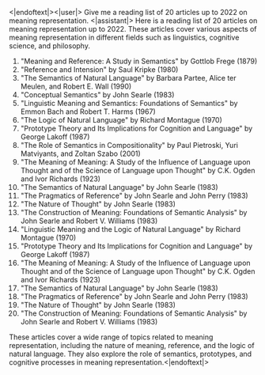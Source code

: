 <|endoftext|><|user|>
Give me a reading list of 20 articles up to 2022 on meaning representation.
<|assistant|>
Here is a reading list of 20 articles on meaning representation up to 2022. These articles cover various aspects of meaning representation in different fields such as linguistics, cognitive science, and philosophy.

1. "Meaning and Reference: A Study in Semantics" by Gottlob Frege (1879)
2. "Reference and Intension" by Saul Kripke (1980)
3. "The Semantics of Natural Language" by Barbara Partee, Alice ter Meulen, and Robert E. Wall (1990)
4. "Conceptual Semantics" by John Searle (1983)
5. "Linguistic Meaning and Semantics: Foundations of Semantics" by Emmon Bach and Robert T. Harms (1967)
6. "The Logic of Natural Language" by Richard Montague (1970)
7. "Prototype Theory and Its Implications for Cognition and Language" by George Lakoff (1987)
8. "The Role of Semantics in Compositionality" by Paul Pietroski, Yuri Matviyants, and Zoltan Szabo (2001)
9. "The Meaning of Meaning: A Study of the Influence of Language upon Thought and of the Science of Language upon Thought" by C.K. Ogden and Ivor Richards (1923)
10. "The Semantics of Natural Language" by John Searle (1983)
11. "The Pragmatics of Reference" by John Searle and John Perry (1983)
12. "The Nature of Thought" by John Searle (1983)
13. "The Construction of Meaning: Foundations of Semantic Analysis" by John Searle and Robert V. Williams (1983)
14. "Linguistic Meaning and the Logic of Natural Language" by Richard Montague (1970)
15. "Prototype Theory and Its Implications for Cognition and Language" by George Lakoff (1987)
16. "The Meaning of Meaning: A Study of the Influence of Language upon Thought and of the Science of Language upon Thought" by C.K. Ogden and Ivor Richards (1923)
17. "The Semantics of Natural Language" by John Searle (1983)
18. "The Pragmatics of Reference" by John Searle and John Perry (1983)
19. "The Nature of Thought" by John Searle (1983)
20. "The Construction of Meaning: Foundations of Semantic Analysis" by John Searle and Robert V. Williams (1983)

These articles cover a wide range of topics related to meaning representation, including the nature of meaning, reference, and the logic of natural language. They also explore the role of semantics, prototypes, and cognitive processes in meaning representation.<|endoftext|>